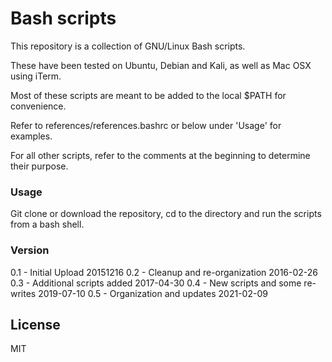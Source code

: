 # Bash scripts
This repository is a collection of GNU/Linux Bash scripts.  

These have been tested on Ubuntu, Debian and Kali, as well as Mac OSX using iTerm. 

Most of these scripts are meant to be added to the local $PATH for convenience. 

Refer to references/references.bashrc or below under 'Usage' for examples.

For all other scripts, refer to the comments at the beginning to determine their purpose.

### Usage
Git clone or download the repository, cd to the directory and run the scripts from a bash shell.

### Version
0.1 - Initial Upload 20151216
0.2 - Cleanup and re-organization 2016-02-26
0.3 - Additional scripts added 2017-04-30
0.4 - New scripts and some re-writes 2019-07-10
0.5 - Organization and updates 2021-02-09

License
----
MIT

<!---
[//]: # (These are reference links used in the body of this note and get stripped out when the markdown processor does its job. There is no need to format nicely because it shouldn't be seen. 

http://stackoverflow.com/questions/4823468/store-comments-in-markdown-syntax)

-->
   [git-repo-url]: <https://github.com/routeback/bashscripts.git>
   [@routeback]: <http://twitter.com/routeback>
